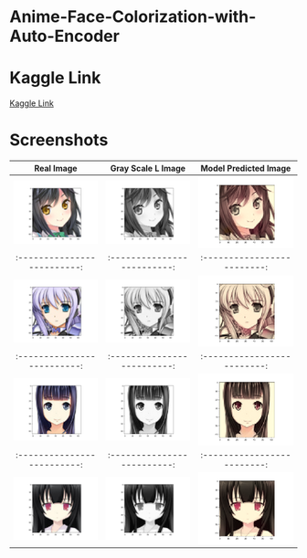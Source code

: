 # Anime-Face-Colorization-with-Auto-Encoder

# Kaggle Link
[Kaggle Link](https://www.kaggle.com/rahuldshetty/anime-face-colorization-gan)

# Screenshots

Real Image             |  Gray Scale L Image        |  Model Predicted Image
:-------------------------:|:-------------------------: |:-------------------------: 
![1.1](https://raw.githubusercontent.com/rahuldshetty/Anime-Face-Colorization-with-Auto-Encoder/master/screen/sample%201/Figure_1.png)  |  ![1.2](https://raw.githubusercontent.com/rahuldshetty/Anime-Face-Colorization-with-Auto-Encoder/master/screen/sample%201/Figure_2.png) |  ![1.3](https://raw.githubusercontent.com/rahuldshetty/Anime-Face-Colorization-with-Auto-Encoder/master/screen/sample%201/Figure_3.png)
:-------------------------:|:-------------------------: |:-------------------------: 
![2.1](https://raw.githubusercontent.com/rahuldshetty/Anime-Face-Colorization-with-Auto-Encoder/master/screen/sample%202/Figure_1.png)  |  ![2.2](https://raw.githubusercontent.com/rahuldshetty/Anime-Face-Colorization-with-Auto-Encoder/master/screen/sample%202/Figure_2.png) |  ![2.3](https://raw.githubusercontent.com/rahuldshetty/Anime-Face-Colorization-with-Auto-Encoder/master/screen/sample%202/Figure_3.png)
:-------------------------:|:-------------------------: |:-------------------------: 
![3.1](https://raw.githubusercontent.com/rahuldshetty/Anime-Face-Colorization-with-Auto-Encoder/master/screen/sample%203/Figure_1.png)  |  ![3.2](https://raw.githubusercontent.com/rahuldshetty/Anime-Face-Colorization-with-Auto-Encoder/master/screen/sample%203/Figure_2.png) |  ![3.3](https://raw.githubusercontent.com/rahuldshetty/Anime-Face-Colorization-with-Auto-Encoder/master/screen/sample%203/Figure_3.png)
:-------------------------:|:-------------------------: |:-------------------------: 
![4.1](https://raw.githubusercontent.com/rahuldshetty/Anime-Face-Colorization-with-Auto-Encoder/master/screen/sample%204/Figure_1.png)  |  ![4.2](https://raw.githubusercontent.com/rahuldshetty/Anime-Face-Colorization-with-Auto-Encoder/master/screen/sample%204/Figure_2.png) |  ![4.3](https://raw.githubusercontent.com/rahuldshetty/Anime-Face-Colorization-with-Auto-Encoder/master/screen/sample%204/Figure_3.png)
